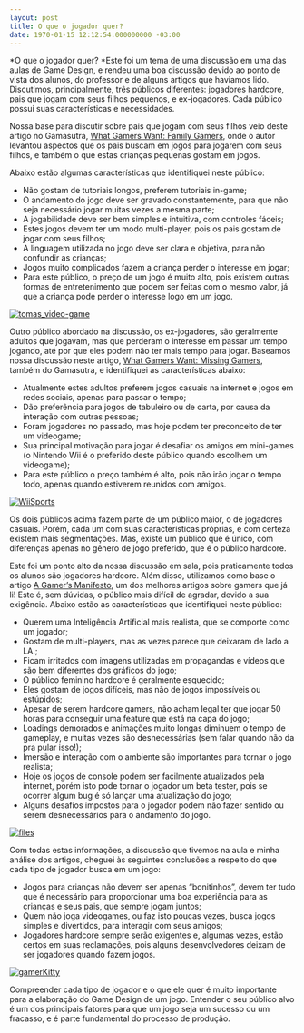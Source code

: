 ```yaml
---
layout: post
title: O que o jogador quer?
date: 1970-01-15 12:12:54.000000000 -03:00
---
```


*O que o jogador quer? *Este foi um tema de uma discussão em uma das aulas de Game Design, e rendeu uma boa discussão devido ao ponto de vista dos alunos, do professor e de alguns artigos que haviamos lido. Discutimos, principalmente, três públicos diferentes: jogadores hardcore, pais que jogam com seus filhos pequenos, e ex-jogadores. Cada público possui suas características e necessidades.

Nossa base para discutir sobre pais que jogam com seus filhos veio deste artigo no Gamasutra, [What Gamers Want: Family Gamers](http://www.gamasutra.com/view/feature/3639/what_gamers_want_family_gamers.php "What Gamers Want: Family Gamers"), onde o autor levantou aspectos que os pais buscam em jogos para jogarem com seus filhos, e também o que estas crianças pequenas gostam em jogos.

Abaixo estão algumas características que identifiquei neste público:

- Não gostam de tutoriais longos, preferem tutoriais in-game;
- O andamento do jogo deve ser gravado constantemente, para que não seja necessário jogar muitas vezes a mesma parte;
- A jogabilidade deve ser bem simples e intuitiva, com controles fáceis;
- Estes jogos devem ter um modo multi-player, pois os pais gostam de jogar com seus filhos;
- A linguagem utilizada no jogo deve ser clara e objetiva, para não confundir as crianças;
- Jogos muito complicados fazem a criança perder o interesse em jogar;
- Para este público, o preço de um jogo é muito alto, pois existem outras formas de entretenimento que podem ser feitas com o mesmo valor, já que a criança pode perder o interesse logo em um jogo.

[![](http://gamedeveloper.com.br/blog/wp-content/uploads/2010/01/tomas_video-game1.jpg "tomas_video-game")](http://gamedeveloper.com.br/blog/wp-content/uploads/2010/01/tomas_video-game1.jpg)

Outro público abordado na discussão, os ex-jogadores, são geralmente adultos que jogavam, mas que perderam o interesse em passar um tempo jogando, até por que eles podem não ter mais tempo para jogar. Baseamos nossa discussão neste artigo, [What Gamers Want: Missing Gamers](http://www.gamasutra.com/view/feature/3826/what_gamers_want_missing_gamers.php "What Gamers Want: Missing Gamers"), também do Gamasutra, e identifiquei as características abaixo:

- Atualmente estes adultos preferem jogos casuais na internet e jogos em redes sociais, apenas para passar o tempo;
- Dão preferência para jogos de tabuleiro ou de carta, por causa da interação com outras pessoas;
- Foram jogadores no passado, mas hoje podem ter preconceito de ter um videogame;
- Sua principal motivação para jogar é desafiar os amigos em mini-games (o Nintendo Wii é o preferido deste público quando escolhem um videogame);
- Para este público o preço também é alto, pois não irão jogar o tempo todo, apenas quando estiverem reunidos com amigos.

[![](http://gamedeveloper.com.br/blog/wp-content/uploads/2010/01/wiisports.jpg "WiiSports")](http://gamedeveloper.com.br/blog/wp-content/uploads/2010/01/wiisports.jpg)

Os dois públicos acima fazem parte de um público maior, o de jogadores casuais. Porém, cada um com suas características próprias, e com certeza existem mais segmentações. Mas, existe um público que é único, com diferenças apenas no gênero de jogo preferido, que é o público hardcore.

Este foi um ponto alto da nossa discussão em sala, pois praticamente todos os alunos são jogadores hardcore. Além disso, utilizamos como base o artigo [A Gamer’s Manifesto](http://www.cracked.com/article_15748_gamers-manifesto.html "A Gamer's Manifesto"), um dos melhores artigos sobre gamers que já li! Este é, sem dúvidas, o público mais difícil de agradar, devido a sua exigência. Abaixo estão as características que identifiquei neste público:

- Querem uma Inteligência Artificial mais realista, que se comporte como um jogador;
- Gostam de multi-players, mas as vezes parece que deixaram de lado a I.A.;
- Ficam irritados com imagens utilizadas em propagandas e vídeos que são bem diferentes dos gráficos do jogo;
- O público feminino hardcore é geralmente esquecido;
- Eles gostam de jogos difíceis, mas não de jogos impossíveis ou estúpidos;
- Apesar de serem hardcore gamers, não acham legal ter que jogar 50 horas para conseguir uma feature que está na capa do jogo;
- Loadings demorados e animações muito longas diminuem o tempo de gameplay, e muitas vezes são desnecessárias (sem falar quando não da pra pular isso!);
- Imersão e interação com o ambiente são importantes para tornar o jogo realista;
- Hoje os jogos de console podem ser facilmente atualizados pela internet, porém isto pode tornar o jogador um beta tester, pois se ocorrer algum bug é só lançar uma atualização do jogo;
- Alguns desafios impostos para o jogador podem não fazer sentido ou serem desnecessários para o andamento do jogo.

[![](http://gamedeveloper.com.br/blog/wp-content/uploads/2010/01/files.jpg "files")](http://gamedeveloper.com.br/blog/wp-content/uploads/2010/01/files.jpg)

Com todas estas informações, a discussão que tivemos na aula e minha análise dos artigos, cheguei às seguintes conclusões a respeito do que cada tipo de jogador busca em um jogo:

- Jogos para crianças não devem ser apenas “bonitinhos”, devem ter tudo que é necessário para proporcionar uma boa experiência para as crianças e seus pais, que sempre jogam juntos;
- Quem não joga videogames, ou faz isto poucas vezes, busca jogos simples e divertidos, para interagir com seus amigos;
- Jogadores hardcore sempre serão exigentes e, algumas vezes, estão certos em suas reclamações, pois alguns desenvolvedores deixam de ser jogadores quando fazem jogos.

[![](http://gamedeveloper.com.br/blog/wp-content/uploads/2010/01/gamerkitty.jpg "gamerKitty")](http://gamedeveloper.com.br/blog/wp-content/uploads/2010/01/gamerkitty.jpg)

Compreender cada tipo de jogador e o que ele quer é muito importante para a elaboração do Game Design de um jogo. Entender o seu público alvo é um dos principais fatores para que um jogo seja um sucesso ou um fracasso, e é parte fundamental do processo de produção.



